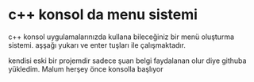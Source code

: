 # c++ konsol da menu sistemi
 c++ konsol uygulamalarınızda kullana bileceğiniz bir menü oluşturma sistemi. aşşağı yukarı ve enter tuşları ile çalışmaktadır. 


kendisi eski bir projemdir sadece şuan belgi faydalanan olur diye githuba yükledim. Malum herşey önce konsolla başlıyor
